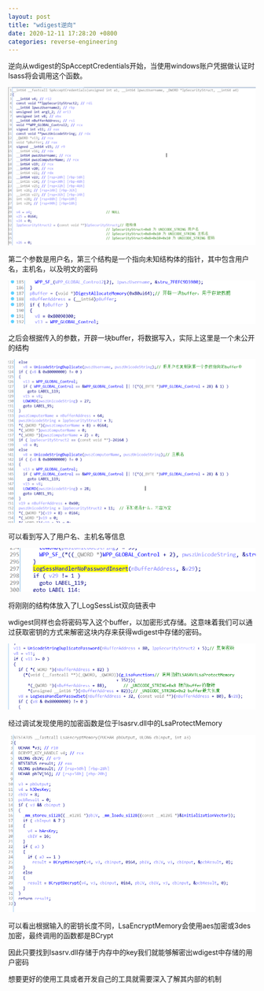 ```yaml
---
layout: post
title: "wdigest逆向"
date: 2020-12-11 17:28:20 +0800
categories: reverse-engineering
---
```


逆向从wdigest的SpAcceptCredentials开始，当使用windows账户凭据做认证时lsass将会调用这个函数。

![image-20201211161323616](https://raw.githubusercontent.com/CitrusIce/blog_pic/master/image-20201211161323616.png)

第二个参数是用户名，第三个结构是一个指向未知结构体的指针，其中包含用户名，主机名，以及明文的密码

![image-20201211161700795](https://raw.githubusercontent.com/CitrusIce/blog_pic/master/image-20201211161700795.png)

之后会根据传入的参数，开辟一块buffer，将数据写入，实际上这里是一个未公开的结构

![image-20201211162019658](https://raw.githubusercontent.com/CitrusIce/blog_pic/master/image-20201211162019658.png)

可以看到写入了用户名、主机名等信息

![image-20201211162321781](https://raw.githubusercontent.com/CitrusIce/blog_pic/master/image-20201211162321781.png)

将刚刚的结构体放入了l_LogSessList双向链表中



wdigest同样也会将密码写入这个buffer，以加密形式存储。这意味着我们可以通过获取密钥的方式来解密这块内存来获得wdigest中存储的密码。

![image-20201211162435396](https://raw.githubusercontent.com/CitrusIce/blog_pic/master/image-20201211162435396.png)

经过调试发现使用的加密函数是位于lsasrv.dll中的LsaProtectMemory

![image-20201211162648348](https://raw.githubusercontent.com/CitrusIce/blog_pic/master/image-20201211162648348.png)

可以看出根据输入的密钥长度不同，LsaEncryptMemory会使用aes加密或3des加密，最终调用的函数都是BCrypt

因此只要找到lsasrv.dll存储于内存中的key我们就能够解密出wdigest中存储的用户密码



想要更好的使用工具或者开发自己的工具就需要深入了解其内部的机制
